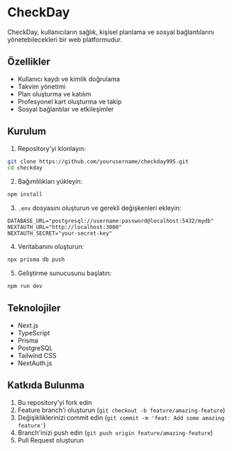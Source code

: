 # CheckDay

CheckDay, kullanıcıların sağlık, kişisel planlama ve sosyal bağlantılarını yönetebilecekleri bir web platformudur.

## Özellikler

- Kullanıcı kaydı ve kimlik doğrulama
- Takvim yönetimi
- Plan oluşturma ve katılım
- Profesyonel kart oluşturma ve takip
- Sosyal bağlantılar ve etkileşimler

## Kurulum

1. Repository'yi klonlayın:
```bash
git clone https://github.com/yourusername/checkday995.git
cd checkday
```

2. Bağımlılıkları yükleyin:
```bash
npm install
```

3. `.env` dosyasını oluşturun ve gerekli değişkenleri ekleyin:
```env
DATABASE_URL="postgresql://username:password@localhost:5432/mydb"
NEXTAUTH_URL="http://localhost:3000"
NEXTAUTH_SECRET="your-secret-key"
```

4. Veritabanını oluşturun:
```bash
npx prisma db push
```

5. Geliştirme sunucusunu başlatın:
```bash
npm run dev
```

## Teknolojiler

- Next.js
- TypeScript
- Prisma
- PostgreSQL
- Tailwind CSS
- NextAuth.js

## Katkıda Bulunma

1. Bu repository'yi fork edin
2. Feature branch'i oluşturun (`git checkout -b feature/amazing-feature`)
3. Değişikliklerinizi commit edin (`git commit -m 'feat: Add some amazing feature'`)
4. Branch'inizi push edin (`git push origin feature/amazing-feature`)
5. Pull Request oluşturun

